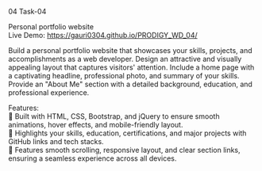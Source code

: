 04
Task-04

Personal portfolio website <br>
Live Demo: https://gauri0304.github.io/PRODIGY_WD_04/ <br>

Build a personal portfolio website
that showcases your skills, projects,
and accomplishments as a web
developer. Design an attractive and
visually appealing layout that
captures visitors' attention. Include a
home page with a captivating
headline, professional photo, and
summary of your skills. Provide an
"About Me" section with a detailed
background, education, and
professional experience.

Features: <br>
🧩 Built with HTML, CSS, Bootstrap, and jQuery to ensure smooth animations, hover effects, and mobile-friendly layout. <br>
🌟 Highlights your skills, education, certifications, and major projects with GitHub links and tech stacks. <br>
📱 Features smooth scrolling, responsive layout, and clear section links, ensuring a seamless experience across all devices.
